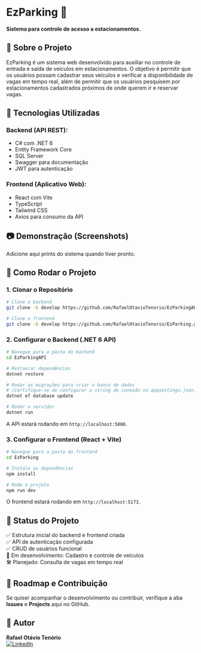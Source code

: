 # EzParking 🚗

**Sistema para controle de acesso a estacionamentos.**

## 📌 Sobre o Projeto
EzParking é um sistema web desenvolvido para auxiliar no controle de entrada e saída de veículos em estacionamentos. O objetivo é permitir que os usuários possam cadastrar seus veículos e verificar a disponibilidade de vagas em tempo real, além de permitir que os usuários pesquisem por estacionamentos cadastrados próximos de onde querem ir e reservar vagas.

## 🚀 Tecnologias Utilizadas
### **Backend** (API REST):
- C# com .NET 6
- Entity Framework Core
- SQL Server
- Swagger para documentação
- JWT para autenticação

### **Frontend** (Aplicativo Web):
- React com Vite
- TypeScript
- Tailwind CSS
- Axios para consumo da API

## 📷 Demonstração (Screenshots)
Adicione aqui prints do sistema quando tiver pronto.

## 📂 Como Rodar o Projeto
### **1. Clonar o Repositório**
```sh
# Clone o backend
git clone -b develop https://github.com/RafaelOtavioTenorio/EzParkingAPI.git

# Clone o frontend
git clone -b develop https://github.com/RafaelOtavioTenorio/EzParking.git
```

### **2. Configurar o Backend (.NET 6 API)**
```sh
# Navegue para a pasta do backend
cd EzParkingAPI

# Restaurar dependências
dotnet restore

# Rodar as migrações para criar o banco de dados
# (Certifique-se de configurar a string de conexão no appsettings.json)
dotnet ef database update

# Rodar o servidor
dotnet run
```

A API estará rodando em `http://localhost:5000`.

### **3. Configurar o Frontend (React + Vite)**
```sh
# Navegue para a pasta do frontend
cd EzParking

# Instale as dependências
npm install

# Rode o projeto
npm run dev
```

O frontend estará rodando em `http://localhost:5173`.

## 📌 Status do Projeto
✅ Estrutura inicial do backend e frontend criada  
✅ API de autenticação configurada  
✅ CRUD de usuários funcional  
🔧 Em desenvolvimento: Cadastro e controle de veículos  
🛠 Planejado: Consulta de vagas em tempo real  

## 📜 Roadmap e Contribuição
Se quiser acompanhar o desenvolvimento ou contribuir, verifique a aba **Issues** e **Projects** aqui no GitHub.

## 📌 Autor
**Rafael Otávio Tenório**  
[![LinkedIn](https://img.shields.io/badge/LinkedIn-Profile-blue)](https://www.linkedin.com/in/seu-perfil/)  

